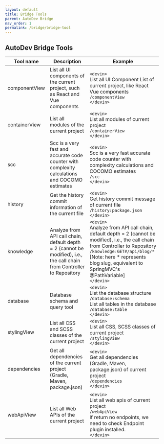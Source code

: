 ```yaml
---
layout: default
title: Bridge Tools
parent: AutoDev Bridge
nav_order: 1
permalink: /bridge/bridge-tool
---
```


## AutoDev Bridge Tools 

| Tool name   | Description                                                       | Example                                                                                                                                                                    |
|---------------|-----------------------------------------------------------------|---------------------------------------------------------------------------------------------------------------------------------------------------------------------------------|
| componentView | List all UI components of the current project, such as React and Vue components | `<devin>`<br/>List all UI Component List of current project, like React Vue components<br/>`/componentView`<br/>`</devin>`                                                         |
| containerView | List all modules of the current project                          | `<devin>`<br/>List all modules of current project<br/>`/containerView`<br/>`</devin>`                                                                                              |
| scc           | Scc is a very fast and accurate code counter with complexity calculations and COCOMO estimates | `<devin>`<br/>Scc is a very fast accurate code counter with complexity calculations and COCOMO estimates<br/>`/scc`<br/>`</devin>`                                                 |
| history       | Get the history commit information of the current file           | `<devin>`<br/>Get history commit message of current file<br/>`/history:package.json`<br/>`</devin>`                                                                                |
| knowledge     | Analyze from API call chain, default depth = 2 (cannot be modified), i.e., the call chain from Controller to Repository | `<devin>`<br/>Analyze from API call chain, default depth = 2 (cannot be modified), i.e., the call chain from Controller to Repository<br/>`/knowledge:GET#/api/blog/*` [Note: here * represents blog slug, equivalent to SpringMVC's @PathVariable]<br/>`</devin>` |
| database      | Database schema and query tool                                  | `<devin>`<br/>List the database structure<br/>`/database:schema`<br/>List all tables in the database<br/>`/database:table`<br/>`</devin>`                                                                                  |
| stylingView   | List all CSS and SCSS classes of the current project            | `<devin>`<br/>List all CSS, SCSS classes of current project<br/>`/stylingView`<br/>`</devin>`                                                                                      |
| dependencies  | Get all dependencies of the current project (Gradle, Maven, package.json) | `<devin>`<br/>Get all dependencies (Gradle, Maven, package.json) of current project<br/>`/dependencies`<br/>`</devin>`                                                             |
| webApiView    | List all Web APIs of the current project                        | `<devin>`<br/>List all web apis of current project<br/>`/webApiView`<br/>If return no endpoints, we need to check Endpoint plugin installed.<br/>`</devin>`                         |
